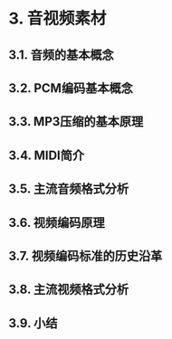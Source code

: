 # 3. 音视频素材

## 3.1. 音频的基本概念

## 3.2. PCM编码基本概念

## 3.3. MP3压缩的基本原理

## 3.4. MIDI简介

## 3.5. 主流音频格式分析

## 3.6. 视频编码原理

## 3.7. 视频编码标准的历史沿革

## 3.8. 主流视频格式分析

## 3.9. 小结
 
